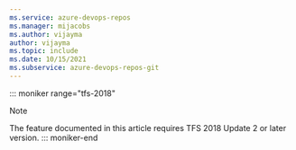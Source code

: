 ```yaml
---
ms.service: azure-devops-repos
ms.manager: mijacobs
ms.author: vijayma
author: vijayma
ms.topic: include
ms.date: 10/15/2021
ms.subservice: azure-devops-repos-git
---
```


::: moniker range="tfs-2018"
> [!NOTE]
> The feature documented in this article requires TFS 2018 Update 2 or later version. 
::: moniker-end 